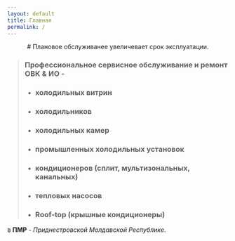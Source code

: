 ```yaml
---
layout: default
title: Главная
permalink: /
---
```

<p style="text-align: center;">
# Плановое обслуживанее увеличевает срок эксплуатации.

> ### Профессиональное сервисное обслуживание и ремонт ОВК & ИО -
> - ### холодильных витрин
> - ### холодильников
> - ### холодильных камер
> - ### промышленных холодильных установок
> - ### кондиционеров \(сплит, мультизональных, канальных)
> - ### тепловых насосов
> - ### Roof-top \(крышные кондиционеры)

  в **ПМР** - *Приднестровской Молдавской Республике*.
</p>
